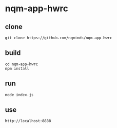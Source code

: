 # nqm-app-hwrc

## clone
```
git clone https://github.com/nqminds/nqm-app-hwrc
```

## build
```
cd nqm-app-hwrc
npm install
```

## run
```
node index.js
```

## use
```
http://localhost:8888
```
